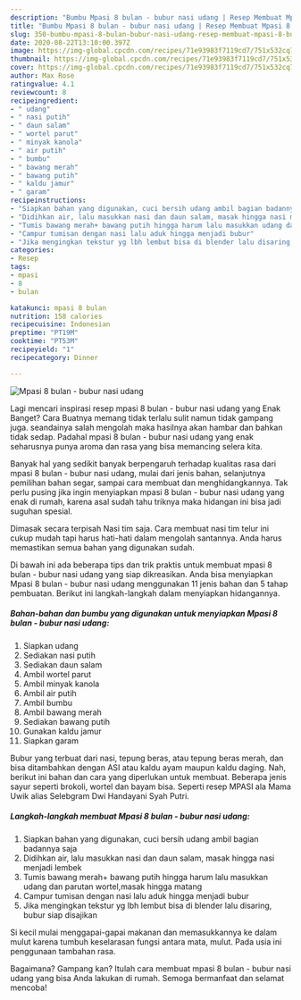 ```yaml
---
description: "Bumbu Mpasi 8 bulan - bubur nasi udang | Resep Membuat Mpasi 8 bulan - bubur nasi udang Yang Menggugah Selera"
title: "Bumbu Mpasi 8 bulan - bubur nasi udang | Resep Membuat Mpasi 8 bulan - bubur nasi udang Yang Menggugah Selera"
slug: 350-bumbu-mpasi-8-bulan-bubur-nasi-udang-resep-membuat-mpasi-8-bulan-bubur-nasi-udang-yang-menggugah-selera
date: 2020-08-22T13:10:00.397Z
image: https://img-global.cpcdn.com/recipes/71e93983f7119cd7/751x532cq70/mpasi-8-bulan-bubur-nasi-udang-foto-resep-utama.jpg
thumbnail: https://img-global.cpcdn.com/recipes/71e93983f7119cd7/751x532cq70/mpasi-8-bulan-bubur-nasi-udang-foto-resep-utama.jpg
cover: https://img-global.cpcdn.com/recipes/71e93983f7119cd7/751x532cq70/mpasi-8-bulan-bubur-nasi-udang-foto-resep-utama.jpg
author: Max Rose
ratingvalue: 4.1
reviewcount: 8
recipeingredient:
- " udang"
- " nasi putih"
- " daun salam"
- " wortel parut"
- " minyak kanola"
- " air putih"
- " bumbu"
- " bawang merah"
- " bawang putih"
- " kaldu jamur"
- " garam"
recipeinstructions:
- "Siapkan bahan yang digunakan, cuci bersih udang ambil bagian badannya saja"
- "Didihkan air, lalu masukkan nasi dan daun salam, masak hingga nasi menjadi lembek"
- "Tumis bawang merah+ bawang putih hingga harum lalu masukkan udang dan parutan wortel,masak hingga matang"
- "Campur tumisan dengan nasi lalu aduk hingga menjadi bubur"
- "Jika mengingkan tekstur yg lbh lembut bisa di blender lalu disaring, bubur siap disajikan"
categories:
- Resep
tags:
- mpasi
- 8
- bulan

katakunci: mpasi 8 bulan 
nutrition: 158 calories
recipecuisine: Indonesian
preptime: "PT19M"
cooktime: "PT53M"
recipeyield: "1"
recipecategory: Dinner

---
```



![Mpasi 8 bulan - bubur nasi udang](https://img-global.cpcdn.com/recipes/71e93983f7119cd7/751x532cq70/mpasi-8-bulan-bubur-nasi-udang-foto-resep-utama.jpg)

Lagi mencari inspirasi resep mpasi 8 bulan - bubur nasi udang yang Enak Banget? Cara Buatnya memang tidak terlalu sulit namun tidak gampang juga. seandainya salah mengolah maka hasilnya akan hambar dan bahkan tidak sedap. Padahal mpasi 8 bulan - bubur nasi udang yang enak seharusnya punya aroma dan rasa yang bisa memancing selera kita.

Banyak hal yang sedikit banyak berpengaruh terhadap kualitas rasa dari mpasi 8 bulan - bubur nasi udang, mulai dari jenis bahan, selanjutnya pemilihan bahan segar, sampai cara membuat dan menghidangkannya. Tak perlu pusing jika ingin menyiapkan mpasi 8 bulan - bubur nasi udang yang enak di rumah, karena asal sudah tahu triknya maka hidangan ini bisa jadi suguhan spesial.

Dimasak secara terpisah Nasi tim saja. Cara membuat nasi tim telur ini cukup mudah tapi harus hati-hati dalam mengolah santannya. Anda harus memastikan semua bahan yang digunakan sudah.


Di bawah ini ada beberapa tips dan trik praktis untuk membuat mpasi 8 bulan - bubur nasi udang yang siap dikreasikan. Anda bisa menyiapkan Mpasi 8 bulan - bubur nasi udang menggunakan 11 jenis bahan dan 5 tahap pembuatan. Berikut ini langkah-langkah dalam menyiapkan hidangannya.

<!--inarticleads1-->

##### Bahan-bahan dan bumbu yang digunakan untuk menyiapkan Mpasi 8 bulan - bubur nasi udang:

1. Siapkan  udang
1. Sediakan  nasi putih
1. Sediakan  daun salam
1. Ambil  wortel parut
1. Ambil  minyak kanola
1. Ambil  air putih
1. Ambil  bumbu
1. Ambil  bawang merah
1. Sediakan  bawang putih
1. Gunakan  kaldu jamur
1. Siapkan  garam


Bubur yang terbuat dari nasi, tepung beras, atau tepung beras merah, dan bisa ditambahkan dengan ASI atau kaldu ayam maupun kaldu daging. Nah, berikut ini bahan dan cara yang diperlukan untuk membuat. Beberapa jenis sayur seperti brokoli, wortel dan bayam bisa. Seperti resep MPASI ala Mama Uwik alias Selebgram Dwi Handayani Syah Putri. 

<!--inarticleads2-->

##### Langkah-langkah membuat Mpasi 8 bulan - bubur nasi udang:

1. Siapkan bahan yang digunakan, cuci bersih udang ambil bagian badannya saja
1. Didihkan air, lalu masukkan nasi dan daun salam, masak hingga nasi menjadi lembek
1. Tumis bawang merah+ bawang putih hingga harum lalu masukkan udang dan parutan wortel,masak hingga matang
1. Campur tumisan dengan nasi lalu aduk hingga menjadi bubur
1. Jika mengingkan tekstur yg lbh lembut bisa di blender lalu disaring, bubur siap disajikan


Si kecil mulai menggapai-gapai makanan dan memasukkannya ke dalam mulut karena tumbuh keselarasan fungsi antara mata, mulut. Pada usia ini penggunaan tambahan rasa. 

Bagaimana? Gampang kan? Itulah cara membuat mpasi 8 bulan - bubur nasi udang yang bisa Anda lakukan di rumah. Semoga bermanfaat dan selamat mencoba!
